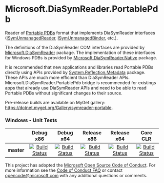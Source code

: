 # Microsoft.DiaSymReader.PortablePdb

Reader of [Portable PDBs](https://github.com/dotnet/core/blob/master/Documentation/diagnostics/portable_pdb.md) format that implements DiaSymReader interfaces ([ISymUnmanagedReader](https://msdn.microsoft.com/en-us/library/ms232131.aspx), [ISymUnmanagedBinder](https://msdn.microsoft.com/en-us/library/ms232451.aspx), etc.).

The definitions of the DiaSymReader COM interfaces are provided by [Microsoft.DiaSymReader](https://www.nuget.org/packages/Microsoft.DiaSymReader) package.
The implementation of these interfaces for Windows PDBs is provided by [Microsoft.DiaSymReader.Native](https://www.nuget.org/packages/Microsoft.DiaSymReader.Native) package. 

It is recommended that new applications and libraries read Portable PDBs directly using APIs provided by [System.Reflection.Metadata](https://www.nuget.org/packages/System.Reflection.Metadata) package. These APIs are much more efficient than DiaSymReader APIs. Microsoft.DiaSymReader.PortablePdb bridge is recommended for existings apps that already use DiaSymReader APIs and need to be able to read Portable PDBs without significant changes to their source.

Pre-release builds are available on MyGet gallery: https://dotnet.myget.org/Gallery/symreader-portable.

[//]: # (Begin current test results)

### Windows - Unit Tests
||Debug x86|Debug x64|Release x86|Release x64|Core CLR
|:--:|:--:|:--:|:--:|:--:|:--:|
|**master**|[![Build Status](https://ci.dot.net/job/dotnet_symreader-portable/job/master/job/windows_debug_unit32/badge/icon)](https://ci.dot.net/job/dotnet_symreader-portable/job/master/job/windows_debug_unit32/)|[![Build Status](https://ci.dot.net/job/dotnet_symreader-portable/job/master/job/windows_debug_unit64/badge/icon)](https://ci.dot.net/job/dotnet_symreader-portable/job/master/job/windows_debug_unit64/)|[![Build Status](https://ci.dot.net/job/dotnet_symreader-portable/job/master/job/windows_release_unit32/badge/icon)](https://ci.dot.net/job/dotnet_symreader-portable/job/master/job/windows_release_unit32/)|[![Build Status](https://ci.dot.net/job/dotnet_symreader-portable/job/master/job/windows_release_unit64/badge/icon)](https://ci.dot.net/job/dotnet_symreader-portable/job/master/job/windows_release_unit64/)|[![Build Status](https://ci.dot.net/job/dotnet_symreader-portable/job/master/job/windows_release_core/badge/icon)](https://ci.dot.net/job/dotnet_symreader-portable/job/master/job/windows_release_core/)

[//]: # (End current test results)

This project has adopted the [Microsoft Open Source Code of Conduct](https://opensource.microsoft.com/codeofconduct/).  For more information see the [Code of Conduct FAQ](https://opensource.microsoft.com/codeofconduct/faq/) or contact [opencode@microsoft.com](mailto:opencode@microsoft.com) with any additional questions or comments.

